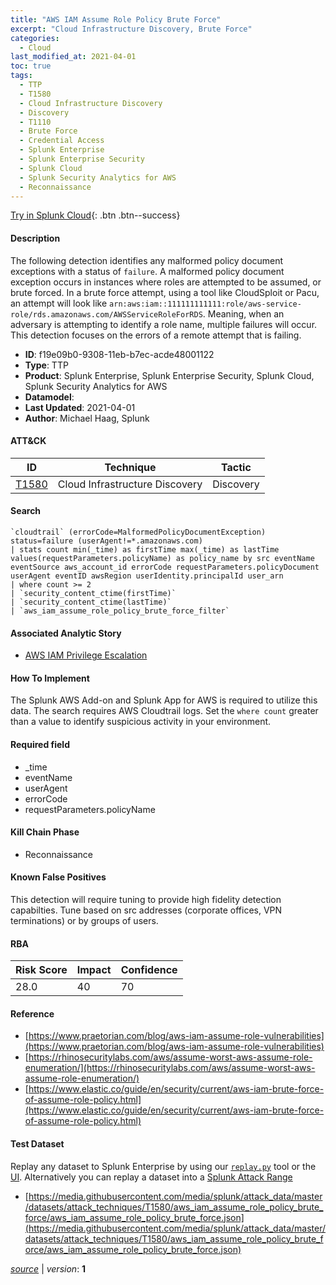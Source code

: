```yaml
---
title: "AWS IAM Assume Role Policy Brute Force"
excerpt: "Cloud Infrastructure Discovery, Brute Force"
categories:
  - Cloud
last_modified_at: 2021-04-01
toc: true
tags:
  - TTP
  - T1580
  - Cloud Infrastructure Discovery
  - Discovery
  - T1110
  - Brute Force
  - Credential Access
  - Splunk Enterprise
  - Splunk Enterprise Security
  - Splunk Cloud
  - Splunk Security Analytics for AWS
  - Reconnaissance
---
```




[Try in Splunk Cloud](#https://www.splunk.com/en_us/software/splunk-cloud-platform.html){: .btn .btn--success}

#### Description

The following detection identifies any malformed policy document exceptions with a status of `failure`. A malformed policy document exception occurs in instances where roles are attempted to be assumed, or brute forced. In a brute force attempt, using a tool like CloudSploit or Pacu, an attempt will look like `arn:aws:iam::111111111111:role/aws-service-role/rds.amazonaws.com/AWSServiceRoleForRDS`.  Meaning, when an adversary is attempting to identify a role name, multiple failures will occur. This detection focuses on the errors of a remote attempt that is failing.

- **ID**: f19e09b0-9308-11eb-b7ec-acde48001122
- **Type**: TTP
- **Product**: Splunk Enterprise, Splunk Enterprise Security, Splunk Cloud, Splunk Security Analytics for AWS
- **Datamodel**: 
- **Last Updated**: 2021-04-01
- **Author**: Michael Haag, Splunk


#### ATT&CK

| ID          | Technique   | Tactic       |
| ----------- | ----------- |--------------|
| [T1580](https://attack.mitre.org/techniques/T1580/) | Cloud Infrastructure Discovery | Discovery || [T1110](https://attack.mitre.org/techniques/T1110/) | Brute Force | Credential Access |


#### Search

```
`cloudtrail` (errorCode=MalformedPolicyDocumentException) status=failure (userAgent!=*.amazonaws.com) 
| stats count min(_time) as firstTime max(_time) as lastTime values(requestParameters.policyName) as policy_name by src eventName eventSource aws_account_id errorCode requestParameters.policyDocument userAgent eventID awsRegion userIdentity.principalId user_arn 
| where count >= 2 
| `security_content_ctime(firstTime)` 
| `security_content_ctime(lastTime)` 
| `aws_iam_assume_role_policy_brute_force_filter`
```

#### Associated Analytic Story
* [AWS IAM Privilege Escalation](/stories/aws_iam_privilege_escalation)


#### How To Implement
The Splunk AWS Add-on and Splunk App for AWS is required to utilize this data. The search requires AWS Cloudtrail logs. Set the `where count` greater than a value to identify suspicious activity in your environment.

#### Required field
* _time
* eventName
* userAgent
* errorCode
* requestParameters.policyName


#### Kill Chain Phase
* Reconnaissance


#### Known False Positives
This detection will require tuning to provide high fidelity detection capabilties. Tune based on src addresses (corporate offices, VPN terminations) or by groups of users.



#### RBA

| Risk Score  | Impact      | Confidence   |
| ----------- | ----------- |--------------|
| 28.0 | 40 | 70 |



#### Reference

* [https://www.praetorian.com/blog/aws-iam-assume-role-vulnerabilities](https://www.praetorian.com/blog/aws-iam-assume-role-vulnerabilities)
* [https://rhinosecuritylabs.com/aws/assume-worst-aws-assume-role-enumeration/](https://rhinosecuritylabs.com/aws/assume-worst-aws-assume-role-enumeration/)
* [https://www.elastic.co/guide/en/security/current/aws-iam-brute-force-of-assume-role-policy.html](https://www.elastic.co/guide/en/security/current/aws-iam-brute-force-of-assume-role-policy.html)



#### Test Dataset
Replay any dataset to Splunk Enterprise by using our [`replay.py`](https://github.com/splunk/attack_data#using-replaypy) tool or the [UI](https://github.com/splunk/attack_data#using-ui).
Alternatively you can replay a dataset into a [Splunk Attack Range](https://github.com/splunk/attack_range#replay-dumps-into-attack-range-splunk-server)

* [https://media.githubusercontent.com/media/splunk/attack_data/master/datasets/attack_techniques/T1580/aws_iam_assume_role_policy_brute_force/aws_iam_assume_role_policy_brute_force.json](https://media.githubusercontent.com/media/splunk/attack_data/master/datasets/attack_techniques/T1580/aws_iam_assume_role_policy_brute_force/aws_iam_assume_role_policy_brute_force.json)



[*source*](https://github.com/splunk/security_content/tree/develop/detections/cloud/aws_iam_assume_role_policy_brute_force.yml) \| *version*: **1**